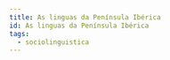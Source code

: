 ```yaml
---
title: As linguas da Península Ibérica
id: As linguas da Península Ibérica
tags:
  - sociolinguistica
---
```


